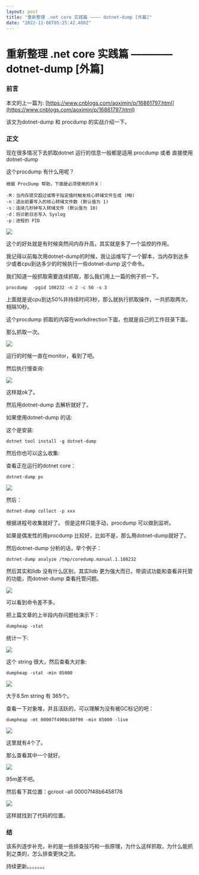 ```yaml
---
layout: post
title: "重新整理 .net core 实践篇 ———— dotnet-dump [外篇]"
date: "2022-11-08T05:25:42.480Z"
---
```

重新整理 .net core 实践篇 ———— dotnet-dump \[外篇\]
==========================================

### 前言

本文的上一篇为: [https://www.cnblogs.com/aoximin/p/16861797.html](https://www.cnblogs.com/aoximin/p/16861797.html)

该文为dotnet-dump 和 procdump 的实战介绍一下。

### 正文

现在很多情况下去抓取dotnet 运行的信息一般都是适用 procdump 或者 直接使用dotnet-dump

这个procdump 有什么用呢？

    根据 ProcDump 帮助，下面是必须使用的开关：
    
    -M：当内存提交超过或等于指定值时触发核心转储文件生成 (MB)
    -n：退出前要写入的核心转储文件数 (默认值为 1)
    -s：连续几秒钟写入转储文件 (默认值为 10)
    -d：将诊断日志写入 Syslog
    -p：进程的 PID
    

![](https://img2022.cnblogs.com/blog/1289794/202211/1289794-20221107233746340-1049945961.png)

这个的好处就是有时候突然间内存升高，其实就是多了一个监控的作用。

我记得以前每次用dotnet-dump的时候，我让运维写了一个脚本，当内存到达多少或者cpu到达多少的时候执行一些dotnet-dump 这个命令。

我们知道一般抓取需要连续抓取，那么我们用上一篇的例子抓一下。

    procdump  -pgid 108232 -n 2 -c 50 -s 3
    

上面就是说cpu到达50%并持续时间3秒，那么就执行抓取操作，一共抓取两次，相隔10秒。

这个procdump 抓取的内容在workdirection下面，也就是自己的工作目录下面。

那么抓取一次。

![](https://img2022.cnblogs.com/blog/1289794/202211/1289794-20221107235125279-1972443698.png)

运行的时候一直在monitor，看到了吧。

然后执行慢查询:

![](https://img2022.cnblogs.com/blog/1289794/202211/1289794-20221107235154205-1596062016.png)

这样就ok了。

然后用dotnet-dump 去解析就好了。

如果使用dotnet-dump 的话:

这个是安装:

    dotnet tool install -g dotnet-dump
    

然后你也可以这么收集:

查看正在运行的dotnet core：

    dotnet-dump ps
    

![](https://img2022.cnblogs.com/blog/1289794/202211/1289794-20221108115540904-745433017.png)

然后：

    dotnet-dump collect -p xxx
    

根据进程号收集就好了。 但是这样只能手动，procdump 可以做到监听。

如果是偶发性的用procdump 比较好，比如不是，那么用dotnet-dump就好了。

然后dotnet-dump 分析的话，举个例子：

    dotnet-dump analyze /tmp/coredump.manual.1.108232
    

然后其实和lldb 没有什么区别，其实lldb 更为强大而已，带调试功能和查看非托管的功能，而dotnet-dump 查看托管问题。

![](https://img2022.cnblogs.com/blog/1289794/202211/1289794-20221108115701851-786854383.png)

可以看到命令差不多。

把上篇文章的上半段内存问题给演示下：

    dumpheap -stat
    

统计一下:

![](https://img2022.cnblogs.com/blog/1289794/202211/1289794-20221108115916102-1548763424.png)

这个 string 很大，然后查看大对象:

    dumpheap -stat -min 85000
    

![](https://img2022.cnblogs.com/blog/1289794/202211/1289794-20221108120038904-1360429482.png)

大于8.5m string 有 365个。

查看一下对象堆，并且活跃的，可以理解为没有被GC标记的吧：

    dumpheap -mt 00007f4908c80f90 -min 85000 -live
    

![](https://img2022.cnblogs.com/blog/1289794/202211/1289794-20221108120408254-559159738.png)

这里就有4个了。

那么查看其中一个就好。

![](https://img2022.cnblogs.com/blog/1289794/202211/1289794-20221108120820445-345508996.png)

95m差不吧。

然后看下其位置：gcroot -all 00007f48b6458178

![](https://img2022.cnblogs.com/blog/1289794/202211/1289794-20221108120936027-2076183443.png)

这样就找到了代码的位置。

### 结

该系列逐步补充，补的是一些排查技巧和一些原理，为什么这样抓取，为什么能抓到之类的，怎么排查更快之流。

持续更新。。。。。。。